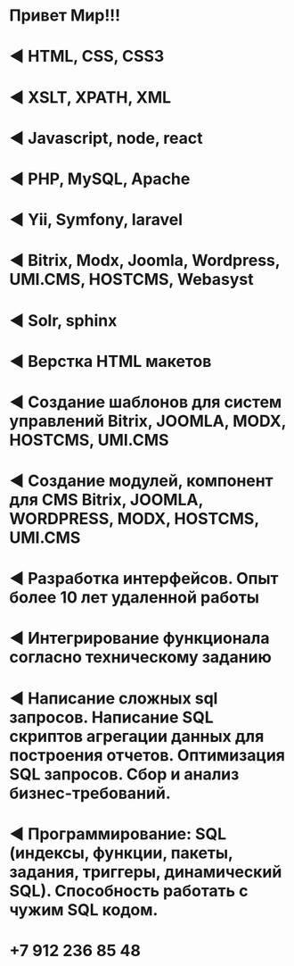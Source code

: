 # Привет Мир!!!
# ◄ HTML, CSS, CSS3
# ◄ XSLT, XPATH, XML
# ◄ Javascript, node, react
# ◄ PHP, MySQL, Apache
# ◄ Yii, Symfony, laravel
# ◄ Bitrix, Modx, Joomla, Wordpress, UMI.CMS, HOSTCMS, Webasyst
# ◄ Solr, sphinx
# ◄ Верстка HTML макетов
# ◄ Создание шаблонов для систем управлений Bitrix, JOOMLA, MODX, HOSTCMS, UMI.CMS
# ◄ Создание модулей, компонент для CMS Bitrix, JOOMLA, WORDPRESS, MODX, HOSTCMS, UMI.CMS
# ◄ Разработка интерфейсов. Опыт более 10 лет удаленной работы
# ◄ Интегрирование функционала согласно техническому заданию
# ◄ Написание сложных sql запросов. Написание SQL скриптов агрегации данных для построения отчетов. Оптимизация SQL запросов. Сбор и анализ бизнес-требований.
# ◄ Программирование: SQL (индексы, функции, пакеты, задания, триггеры, динамический SQL). Способность работать с чужим SQL кодом. 
# +7 912 236 85 48
